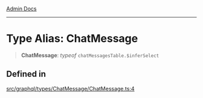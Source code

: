 [Admin Docs](/)

***

# Type Alias: ChatMessage

> **ChatMessage**: *typeof* `chatMessagesTable.$inferSelect`

## Defined in

[src/graphql/types/ChatMessage/ChatMessage.ts:4](https://github.com/NishantSinghhhhh/talawa-api/blob/05ae6a4794762096d917a90a3af0db22b7c47392/src/graphql/types/ChatMessage/ChatMessage.ts#L4)
